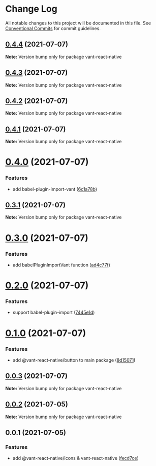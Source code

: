 # Change Log

All notable changes to this project will be documented in this file.
See [Conventional Commits](https://conventionalcommits.org) for commit guidelines.

## [0.4.4](https://github.com/youngjuning/vant-react-native/compare/vant-react-native@0.4.3...vant-react-native@0.4.4) (2021-07-07)

**Note:** Version bump only for package vant-react-native





## [0.4.3](https://github.com/youngjuning/vant-react-native/compare/vant-react-native@0.4.2...vant-react-native@0.4.3) (2021-07-07)

**Note:** Version bump only for package vant-react-native





## [0.4.2](https://github.com/youngjuning/vant-react-native/compare/vant-react-native@0.4.1...vant-react-native@0.4.2) (2021-07-07)

**Note:** Version bump only for package vant-react-native





## [0.4.1](https://github.com/youngjuning/vant-react-native/compare/vant-react-native@0.4.0...vant-react-native@0.4.1) (2021-07-07)

**Note:** Version bump only for package vant-react-native





# [0.4.0](https://github.com/youngjuning/vant-react-native/compare/vant-react-native@0.3.1...vant-react-native@0.4.0) (2021-07-07)


### Features

* add babel-plugin-import-vant ([6c1a78b](https://github.com/youngjuning/vant-react-native/commit/6c1a78bb98ad345156dcbcdc6ba2440acb5d4afc))





## [0.3.1](https://github.com/youngjuning/vant-react-native/compare/vant-react-native@0.3.0...vant-react-native@0.3.1) (2021-07-07)

**Note:** Version bump only for package vant-react-native





# [0.3.0](https://github.com/youngjuning/vant-react-native/compare/vant-react-native@0.2.0...vant-react-native@0.3.0) (2021-07-07)


### Features

* add babelPluginImportVant function ([ad4c77f](https://github.com/youngjuning/vant-react-native/commit/ad4c77f6223f8333e4cc335d6f32fb504036e8c3))





# [0.2.0](https://github.com/youngjuning/vant-react-native/compare/vant-react-native@0.1.0...vant-react-native@0.2.0) (2021-07-07)


### Features

* support babel-plugin-import ([7445e1d](https://github.com/youngjuning/vant-react-native/commit/7445e1d152734b1f76f80d5c7bd88f98a5dba982))





# [0.1.0](https://github.com/youngjuning/vant-react-native/compare/vant-react-native@0.0.3...vant-react-native@0.1.0) (2021-07-07)


### Features

* add @vant-react-native/button to main package ([8d15071](https://github.com/youngjuning/vant-react-native/commit/8d150717c6bbf036d0e1dc75767ed6dc08ead01a))





## [0.0.3](https://github.com/youngjuning/vant-react-native/compare/vant-react-native@0.0.2...vant-react-native@0.0.3) (2021-07-07)

**Note:** Version bump only for package vant-react-native





## [0.0.2](https://github.com/youngjuning/vant-react-native/compare/vant-react-native@0.0.1...vant-react-native@0.0.2) (2021-07-05)

**Note:** Version bump only for package vant-react-native





## 0.0.1 (2021-07-05)


### Features

* add @vant-react-native/icons & vant-react-native ([fecd7ce](https://github.com/youngjuning/vant-react-native/commit/fecd7ceac1e2e0640e15c97c9e9b38f3262d73aa))
